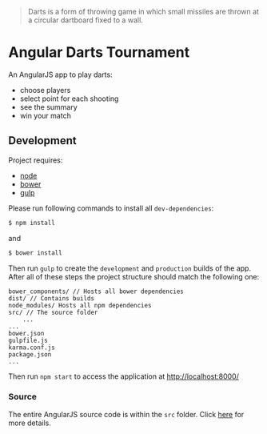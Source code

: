 > Darts is a form of throwing game in which small missiles are thrown at a circular dartboard fixed to a wall.

# Angular Darts Tournament
An AngularJS app to play darts:
- choose players
- select point for each shooting
- see the summary
- win your match

<!-- TODO add gulp plugin -->
<!-- START doctoc generated TOC please keep comment here to allow auto update -->
<!-- DON'T EDIT THIS SECTION, INSTEAD RE-RUN doctoc TO UPDATE -->
<!-- END doctoc generated TOC please keep comment here to allow auto update -->

<!-- ## ChangeLog
Take a look at the [CHANGELOG.md](CHANGELOG.md) to verify if a case has been included in a release or not.
It contains the list of commits grouped by tag.
<!-- TODO Add plugin for the changelog -->

## Development
Project requires:
- [node](https://nodejs.org/)
- [bower](http://bower.io/)
- [gulp](http://gulpjs.com/)

Please run following commands to install all `dev-dependencies`:

```sh
$ npm install
```

and

```sh
$ bower install
```

Then run `gulp` to create the `development` and `production` builds of the app. 
After all of these steps the project structure should match the following one:

```
bower_components/ // Hosts all bower dependencies
dist/ // Contains builds
node_modules/ Hosts all npm dependencies
src/ // The source folder
	...
...
bower.json
gulpfile.js
karma.conf.js
package.json
...
```

Then run `npm start` to access the application at [http://localhost:8000/](http://localhost:8000/)

### Source
The entire AngularJS source code is within the `src` folder.
Click [here](src) for more details.
